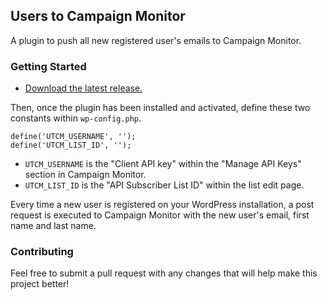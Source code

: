 ## Users to Campaign Monitor

A plugin to push all new registered user's emails to Campaign Monitor.

### Getting Started

* [Download the latest release.](https://github.com/juicymedialtd/users-to-campaign-monitor/releases/download/v1.0.0/users-to-campaign-monitor-1.0.0.zip)

Then, once the plugin has been installed and activated, define these two constants within `wp-config.php`.

```
define('UTCM_USERNAME', '');
define('UTCM_LIST_ID', '');
```

* `UTCM_USERNAME` is the "Client API key" within the "Manage API Keys" section in Campaign Monitor.
* `UTCM_LIST_ID` is the "API Subscriber List ID" within the list edit page.

Every time a new user is registered on your WordPress installation, a post request is executed to Campaign Monitor with the new user's email, first name and last name.

### Contributing

Feel free to submit a pull request with any changes that will help make this project better!
